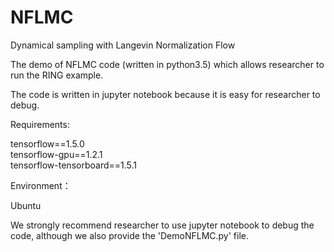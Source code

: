 # NFLMC
Dynamical sampling with Langevin Normalization Flow

The demo of NFLMC code (written in python3.5) which allows researcher to run the RING example.

The code is written in jupyter notebook because it is easy for researcher to debug. 

Requirements:

tensorflow==1.5.0       
tensorflow-gpu==1.2.1       
tensorflow-tensorboard==1.5.1 

Environment：

Ubuntu

We strongly recommend researcher to use jupyter notebook to debug the code, although we also provide the 'DemoNFLMC.py' file.
